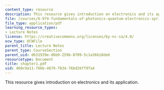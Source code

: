 ```yaml
---
content_type: resource
description: This resource gives introduction on electronics and its application.
file: /courses/6-974-fundamentals-of-photonics-quantum-electronics-spring-2006/460c9a11766b4679f83476bd26ff9fa4_chapter1.pdf
file_type: application/pdf
learning_resource_types:
- Lecture Notes
license: https://creativecommons.org/licenses/by-nc-sa/4.0/
ocw_type: OCWFile
parent_title: Lecture Notes
parent_type: CourseSection
parent_uid: d631939e-d6b9-259b-8709-5c1a36b10de6
resourcetype: Document
title: chapter1.pdf
uid: 460c9a11-766b-4679-f834-76bd26ff9fa4
---
```

This resource gives introduction on electronics and its application.